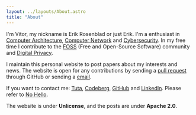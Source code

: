 ```yaml
---
layout: ../layouts/About.astro
title: "About"
---
```


I'm Vitor, my nickname is Erik Rosenblad or just Erik. I'm a enthusiast in
[Computer Architecture](https://en.wikipedia.org/wiki/Computer_architecture),
[Computer Network](https://en.wikipedia.org/wiki/Computer_network) and
[Cybersecurity](https://en.wikipedia.org/wiki/Computer_security).
In my free time I contribute to the
[FOSS](https://en.wikipedia.org/wiki/Free_and_open-source_software)
(Free and Open-Source Software) community and
[Digital Privacy](https://en.wikipedia.org/wiki/Digital_privacy).

I maintain this personal website to post papers about my interests and
news. The website is open for any contributions by sending a
[pull request](https://github.com/Erik-Rosenblad/erik-rosenblad.github.io/pulls)
through GitHub or sending a [email](emailto:erik-rosenblad@tutamail.com).

If you want to contact me:
[Tuta](emailto:erik-rosenblad@tutamail.com),
[Codeberg](https://codeberg.org/Erik-Rosenblad),
[GitHub](https://github.com/Erik-Rosenblad) and
[LinkedIn](https://linkedin.com/in/Erik-Rosenblad).
Please refer to [No Hello](https://nohello.com/).

The website is under **Unlicense**, and the posts are under **Apache 2.0**.
